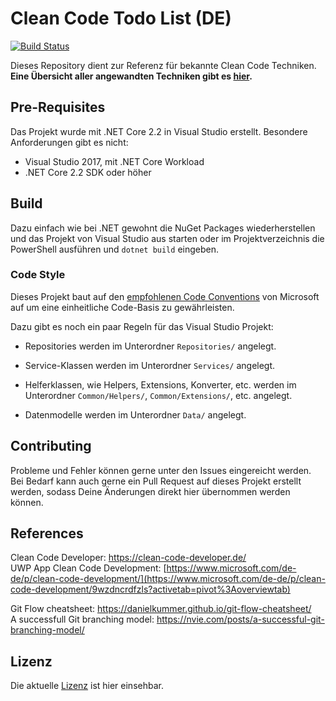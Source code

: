 # Clean Code Todo List (DE)

[![Build Status](https://travis-ci.org/medialesson/cc-todolist.svg?branch=master)](https://travis-ci.org/medialesson/cc-todolist)

Dieses Repository dient zur Referenz für bekannte Clean Code Techniken. **Eine Übersicht aller angewandten Techniken gibt es [hier](https://github.com/medialesson/cc-todolist/projects/1).**

## Pre-Requisites

Das Projekt wurde mit .NET Core 2.2 in Visual Studio erstellt. Besondere Anforderungen gibt es nicht:

- Visual Studio 2017, mit .NET Core Workload
- .NET Core 2.2 SDK oder höher

## Build

Dazu einfach wie bei .NET gewohnt die NuGet Packages wiederherstellen und das Projekt von Visual Studio aus starten oder im Projektverzeichnis die PowerShell ausführen und `dotnet build` eingeben.

### Code Style

Dieses Projekt baut auf den [empfohlenen Code Conventions](https://docs.microsoft.com/en-us/dotnet/csharp/programming-guide/inside-a-program/coding-conventions) von Microsoft auf um eine einheitliche Code-Basis zu gewährleisten.

Dazu gibt es noch ein paar Regeln für das Visual Studio Projekt:

- Repositories werden im Unterordner `Repositories/` angelegt.

- Service-Klassen werden im Unterordner `Services/` angelegt.

- Helferklassen, wie Helpers, Extensions, Konverter, etc. werden im Unterordner `Common/Helpers/`, `Common/Extensions/`, etc. angelegt.

- Datenmodelle werden im Unterordner `Data/` angelegt.

## Contributing

Probleme und Fehler können gerne unter den Issues eingereicht werden. Bei Bedarf kann auch gerne ein Pull Request auf dieses Projekt erstellt werden, sodass Deine Änderungen direkt hier übernommen werden können.

## References

Clean Code Developer: https://clean-code-developer.de/  
UWP App Clean Code Development: [https://www.microsoft.com/de-de/p/clean-code-development/](https://www.microsoft.com/de-de/p/clean-code-development/9wzdncrdfzls?activetab=pivot%3Aoverviewtab)

Git Flow cheatsheet: https://danielkummer.github.io/git-flow-cheatsheet/  
A successfull Git branching model: https://nvie.com/posts/a-successful-git-branching-model/

## Lizenz

Die aktuelle [Lizenz](https://github.com/medialesson/cc-todolist/blob/master/LICENSE.md) ist hier einsehbar.
